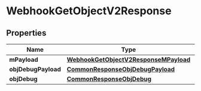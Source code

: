 

# WebhookGetObjectV2Response

## Properties

Name | Type | Description | Notes
------------ | ------------- | ------------- | -------------
**mPayload** | [**WebhookGetObjectV2ResponseMPayload**](WebhookGetObjectV2ResponseMPayload.md) |  | 
**objDebugPayload** | [**CommonResponseObjDebugPayload**](CommonResponseObjDebugPayload.md) |  |  [optional]
**objDebug** | [**CommonResponseObjDebug**](CommonResponseObjDebug.md) |  |  [optional]




